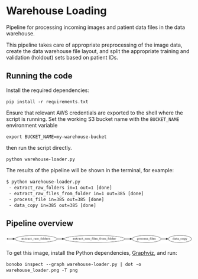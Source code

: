 # Warehouse Loading

Pipeline for processing incoming images and patient data files in the data warehouse.

This pipeline takes care of appropriate preprocessing of the image data, create
the data warehouse file layout, and split the appropriate training and validation (holdout)
sets based on patient IDs.

## Running the code

Install the required dependencies:

```shell
pip install -r requirements.txt
```

Ensure that relevant AWS credentials are exported to the shell where the script is running.
Set the working S3 bucket name with the `BUCKET_NAME` environment variable

```shell
export BUCKET_NAME=my-warehouse-bucket
```

then run the script directly.

```shell
python warehouse-loader.py
```

The results of the pipeline will be shown in the terminal, for example:

```shell
$ python warehouse-loader.py 
 - extract_raw_folders in=1 out=1 [done] 
 - extract_raw_files_from_folder in=1 out=385 [done] 
 - process_file in=385 out=385 [done] 
 - data_copy in=385 out=385 [done] 
 ```

## Pipeline overview

![Data warehouse loader pipeline overview](warehouse-loader-pipeline.png)

To get this image, install the Python dependencies, [Graphviz](https://www.graphviz.org/), and run:

```shell
bonobo inspect --graph warehouse-loader.py | dot -o warehouse_loader.png -T png
```
